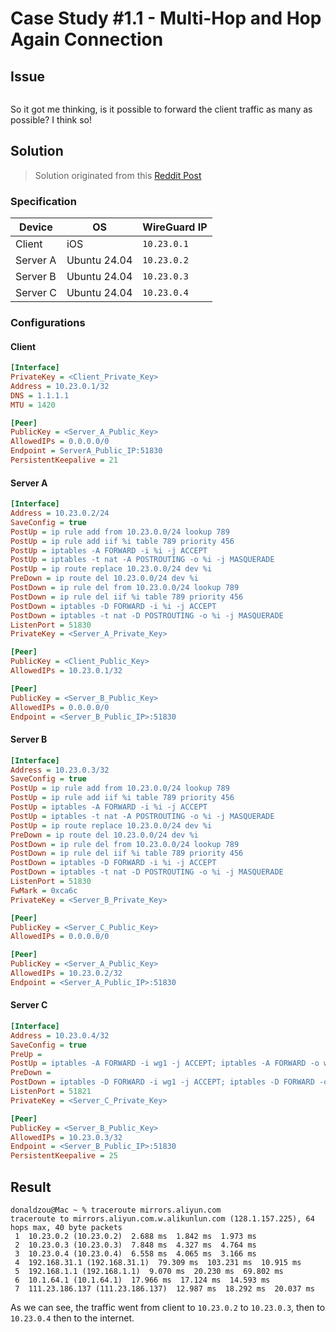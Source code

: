 # Case Study #1.1 - Multi-Hop and Hop Again Connection

## Issue

<img src="https://wgdashboard-resources.tor1.cdn.digitaloceanspaces.com/Documentation%20Images/case-study/CaseStudy1-Page-2.drawio.png" alt="" />

So it got me thinking, is it possible to forward the client traffic as many as possible? I think so!

## Solution

> Solution originated from this [Reddit Post](https://www.reddit.com/r/WireGuard/comments/1dn9gxd/help_in_setting_up_multihop_wireguard_tunneling/)

### Specification

| Device   | OS           | WireGuard IP |
|----------|--------------|--------------|
| Client   | iOS          | `10.23.0.1`  |
| Server A | Ubuntu 24.04 | `10.23.0.2`  |
| Server B | Ubuntu 24.04 | `10.23.0.3`  |
| Server C | Ubuntu 24.04 | `10.23.0.4`  |

### Configurations

#### Client

```ini
[Interface]
PrivateKey = <Client_Private_Key>
Address = 10.23.0.1/32
DNS = 1.1.1.1
MTU = 1420

[Peer]
PublicKey = <Server_A_Public_Key>
AllowedIPs = 0.0.0.0/0
Endpoint = ServerA_Public_IP:51830
PersistentKeepalive = 21
```

#### Server A

```Ini
[Interface]
Address = 10.23.0.2/24
SaveConfig = true
PostUp = ip rule add from 10.23.0.0/24 lookup 789
PostUp = ip rule add iif %i table 789 priority 456
PostUp = iptables -A FORWARD -i %i -j ACCEPT
PostUp = iptables -t nat -A POSTROUTING -o %i -j MASQUERADE
PostUp = ip route replace 10.23.0.0/24 dev %i
PreDown = ip route del 10.23.0.0/24 dev %i
PostDown = ip rule del from 10.23.0.0/24 lookup 789
PostDown = ip rule del iif %i table 789 priority 456
PostDown = iptables -D FORWARD -i %i -j ACCEPT
PostDown = iptables -t nat -D POSTROUTING -o %i -j MASQUERADE
ListenPort = 51830
PrivateKey = <Server_A_Private_Key>

[Peer]
PublicKey = <Client_Public_Key>
AllowedIPs = 10.23.0.1/32

[Peer]
PublicKey = <Server_B_Public_Key>
AllowedIPs = 0.0.0.0/0
Endpoint = <Server_B_Public_IP>:51830
```

#### Server B

```Ini
[Interface]
Address = 10.23.0.3/32
SaveConfig = true
PostUp = ip rule add from 10.23.0.0/24 lookup 789
PostUp = ip rule add iif %i table 789 priority 456
PostUp = iptables -A FORWARD -i %i -j ACCEPT
PostUp = iptables -t nat -A POSTROUTING -o %i -j MASQUERADE
PostUp = ip route replace 10.23.0.0/24 dev %i
PreDown = ip route del 10.23.0.0/24 dev %i
PostDown = ip rule del from 10.23.0.0/24 lookup 789
PostDown = ip rule del iif %i table 789 priority 456
PostDown = iptables -D FORWARD -i %i -j ACCEPT
PostDown = iptables -t nat -D POSTROUTING -o %i -j MASQUERADE
ListenPort = 51830
FwMark = 0xca6c
PrivateKey = <Server_B_Private_Key>

[Peer]
PublicKey = <Server_C_Public_Key>
AllowedIPs = 0.0.0.0/0

[Peer]
PublicKey = <Server_A_Public_Key>
AllowedIPs = 10.23.0.2/32
Endpoint = <Server_A_Public_IP>:51830
```

#### Server C

```Ini
[Interface]
Address = 10.23.0.4/32
SaveConfig = true
PreUp =
PostUp = iptables -A FORWARD -i wg1 -j ACCEPT; iptables -A FORWARD -o wg1 -j ACCEPT; iptables -t nat -A POSTROUTING -o eth0 -j MASQUERADE;
PreDown =
PostDown = iptables -D FORWARD -i wg1 -j ACCEPT; iptables -D FORWARD -o wg1 -j ACCEPT; iptables -t nat -D POSTROUTING -o eth0 -j MASQUERADE;
ListenPort = 51821
PrivateKey = <Server_C_Private_Key>

[Peer]
PublicKey = <Server_B_Public_Key>
AllowedIPs = 10.23.0.3/32
Endpoint = <Server_B_Public_IP>:51830
PersistentKeepalive = 25
```

## Result

```
donaldzou@Mac ~ % traceroute mirrors.aliyun.com
traceroute to mirrors.aliyun.com.w.alikunlun.com (128.1.157.225), 64 hops max, 40 byte packets
 1  10.23.0.2 (10.23.0.2)  2.688 ms  1.842 ms  1.973 ms
 2  10.23.0.3 (10.23.0.3)  7.848 ms  4.327 ms  4.764 ms
 3  10.23.0.4 (10.23.0.4)  6.558 ms  4.065 ms  3.166 ms
 4  192.168.31.1 (192.168.31.1)  79.309 ms  103.231 ms  10.915 ms
 5  192.168.1.1 (192.168.1.1)  9.070 ms  20.230 ms  69.802 ms
 6  10.1.64.1 (10.1.64.1)  17.966 ms  17.124 ms  14.593 ms
 7  111.23.186.137 (111.23.186.137)  12.987 ms  18.292 ms  20.037 ms
```

As we can see, the traffic went from client to `10.23.0.2` to `10.23.0.3`, then to `10.23.0.4` then to the internet.